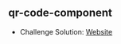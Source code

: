 ## qr-code-component

- Challenge Solution: [Website](https://alejandrojust.github.io/frontendmentor/qr-code-component/)
